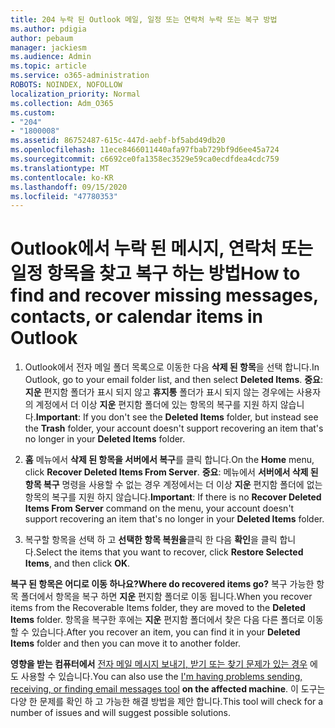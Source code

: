 ```yaml
---
title: 204 누락 된 Outlook 메일, 일정 또는 연락처 누락 또는 복구 방법
ms.author: pdigia
author: pebaum
manager: jackiesm
ms.audience: Admin
ms.topic: article
ms.service: o365-administration
ROBOTS: NOINDEX, NOFOLLOW
localization_priority: Normal
ms.collection: Adm_O365
ms.custom:
- "204"
- "1800008"
ms.assetid: 86752487-615c-447d-aebf-bf5abd49db20
ms.openlocfilehash: 11ece8466011440afa97fbab729bf9d6ee45a724
ms.sourcegitcommit: c6692ce0fa1358ec3529e59ca0ecdfdea4cdc759
ms.translationtype: MT
ms.contentlocale: ko-KR
ms.lasthandoff: 09/15/2020
ms.locfileid: "47780353"
---
```

# <a name="how-to-find-and-recover-missing-messages-contacts-or-calendar-items-in-outlook"></a><span data-ttu-id="31fd8-102">Outlook에서 누락 된 메시지, 연락처 또는 일정 항목을 찾고 복구 하는 방법</span><span class="sxs-lookup"><span data-stu-id="31fd8-102">How to find and recover missing messages, contacts, or calendar items in Outlook</span></span>

1. <span data-ttu-id="31fd8-103">Outlook에서 전자 메일 폴더 목록으로 이동한 다음 **삭제 된 항목**을 선택 합니다.</span><span class="sxs-lookup"><span data-stu-id="31fd8-103">In Outlook, go to your email folder list, and then select **Deleted Items**.</span></span> <span data-ttu-id="31fd8-104">**중요**: **지운** 편지함 폴더가 표시 되지 않고 **휴지통** 폴더가 표시 되지 않는 경우에는 사용자의 계정에서 더 이상 **지운** 편지함 폴더에 있는 항목의 복구를 지원 하지 않습니다.</span><span class="sxs-lookup"><span data-stu-id="31fd8-104">**Important**: If you don't see the **Deleted Items** folder, but instead see the **Trash** folder, your account doesn't support recovering an item that's no longer in your **Deleted Items** folder.</span></span>

2. <span data-ttu-id="31fd8-105">**홈** 메뉴에서 **삭제 된 항목을 서버에서 복구**를 클릭 합니다.</span><span class="sxs-lookup"><span data-stu-id="31fd8-105">On the **Home** menu, click **Recover Deleted Items From Server**.</span></span> <span data-ttu-id="31fd8-106">**중요**: 메뉴에서 **서버에서 삭제 된 항목 복구** 명령을 사용할 수 없는 경우 계정에서는 더 이상 **지운** 편지함 폴더에 없는 항목의 복구를 지원 하지 않습니다.</span><span class="sxs-lookup"><span data-stu-id="31fd8-106">**Important**: If there is no **Recover Deleted Items From Server** command on the menu, your account doesn't support recovering an item that's no longer in your **Deleted Items** folder.</span></span>

3. <span data-ttu-id="31fd8-107">복구할 항목을 선택 하 고 **선택한 항목 복원을**클릭 한 다음 **확인**을 클릭 합니다.</span><span class="sxs-lookup"><span data-stu-id="31fd8-107">Select the items that you want to recover, click **Restore Selected Items**, and then click **OK**.</span></span>

<span data-ttu-id="31fd8-108">**복구 된 항목은 어디로 이동 하나요?**</span><span class="sxs-lookup"><span data-stu-id="31fd8-108">**Where do recovered items go?**</span></span> <span data-ttu-id="31fd8-109">복구 가능한 항목 폴더에서 항목을 복구 하면 **지운** 편지함 폴더로 이동 됩니다.</span><span class="sxs-lookup"><span data-stu-id="31fd8-109">When you recover items from the Recoverable Items folder, they are moved to the **Deleted Items** folder.</span></span> <span data-ttu-id="31fd8-110">항목을 복구한 후에는 **지운** 편지함 폴더에서 찾은 다음 다른 폴더로 이동할 수 있습니다.</span><span class="sxs-lookup"><span data-stu-id="31fd8-110">After you recover an item, you can find it in your **Deleted Items** folder and then you can move it to another folder.</span></span>

<span data-ttu-id="31fd8-111">**영향을 받는 컴퓨터에서** [전자 메일 메시지 보내기, 받기 또는 찾기 문제가 있는 경우](https://aka.ms/SaRA-OutlookSendReceive) 에도 사용할 수 있습니다.</span><span class="sxs-lookup"><span data-stu-id="31fd8-111">You can also use the [I'm having problems sending, receiving, or finding email messages tool](https://aka.ms/SaRA-OutlookSendReceive) **on the affected machine**.</span></span> <span data-ttu-id="31fd8-112">이 도구는 다양 한 문제를 확인 하 고 가능한 해결 방법을 제안 합니다.</span><span class="sxs-lookup"><span data-stu-id="31fd8-112">This tool will check for a number of issues and will suggest possible solutions.</span></span>
